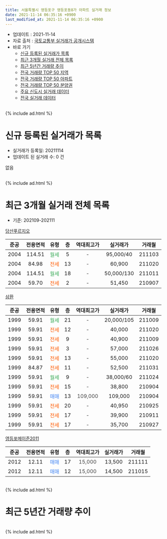 ```yaml
---
title: 서울특별시 영등포구 영등포동8가 아파트 실거래 정보
date: 2021-11-14 06:35:16 +0900
last_modified_at: 2021-11-14 06:35:16 +0900
---
```


* 업데이트 : 2021-11-14
* 자료 출처 : [국토교통부 실거래가 공개시스템](http://rt.molit.go.kr)
* 바로 가기
    * [신규 등록된 실거래가 목록](#신규-등록된-실거래가-목록)
    * [최근 3개월 실거래 전체 목록](#최근-3개월-실거래-전체-목록)
    * [최근 5년간 거래량 추이](#최근-5년간-거래량-추이)
    * [전국 거래량 TOP 50 지역](https://inasie.github.io/apt-trade-info/최근-3개월-전국에서-가장-거래가-많이-발생한-지역)
    * [전국 거래량 TOP 50 아파트](https://inasie.github.io/apt-trade-info/최근-3개월-전국에서-가장-거래가-많이-발생한-아파트)
    * [전국 거래량 TOP 50 분양권](https://inasie.github.io/apt-trade-info/최근-3개월-전국에서-가장-거래가-많이-발생한-분양권)
    * [주요 신도시 실거래 데이터](https://inasie.github.io/apt-trade-info/주요-신도시)
    * [전국 실거래 데이터](https://inasie.github.io/apt-trade-info/전국)
<br>
{% include ad.html %}
<br>

# 신규 등록된 실거래가 목록
* 실거래가 등록일: 20211114
* 업데이트 된 실거래 수: 0 건

없음

<br>
{% include ad.html %}
<br>

# 최근 3개월 실거래 전체 목록
* 기준: 202109-202111


[당산푸르지오](https://search.naver.com/search.naver?query=%EC%84%9C%EC%9A%B8%ED%8A%B9%EB%B3%84%EC%8B%9C+%EC%98%81%EB%93%B1%ED%8F%AC%EA%B5%AC+%EC%98%81%EB%93%B1%ED%8F%AC%EB%8F%998%EA%B0%80+%EB%8B%B9%EC%82%B0%ED%91%B8%EB%A5%B4%EC%A7%80%EC%98%A4)

|준공|전용면적|유형|층|역대최고가|실거래가|거래월|
|:---:|:---:|:---:|:---:|:---:|:---:|:---:|
|2004|114.51|<span style="color:#34a853">월세</span>|5|<span style="color:#444444">-</span>|95,000/40|211103|
|2004|84.98|<span style="color:#ff5a00">전세</span>|13|<span style="color:#444444">-</span>|60,900|211020|
|2004|114.51|<span style="color:#34a853">월세</span>|18|<span style="color:#444444">-</span>|50,000/130|211011|
|2004|59.70|<span style="color:#ff5a00">전세</span>|2|<span style="color:#444444">-</span>|51,450|210907|

[삼환](https://search.naver.com/search.naver?query=%EC%84%9C%EC%9A%B8%ED%8A%B9%EB%B3%84%EC%8B%9C+%EC%98%81%EB%93%B1%ED%8F%AC%EA%B5%AC+%EC%98%81%EB%93%B1%ED%8F%AC%EB%8F%998%EA%B0%80+%EC%82%BC%ED%99%98)

|준공|전용면적|유형|층|역대최고가|실거래가|거래월|
|:---:|:---:|:---:|:---:|:---:|:---:|:---:|
|1999|59.91|<span style="color:#34a853">월세</span>|21|<span style="color:#444444">-</span>|20,000/105|211009|
|1999|59.91|<span style="color:#ff5a00">전세</span>|12|<span style="color:#444444">-</span>|40,000|211020|
|1999|59.91|<span style="color:#ff5a00">전세</span>|9|<span style="color:#444444">-</span>|40,900|211009|
|1999|59.91|<span style="color:#ff5a00">전세</span>|3|<span style="color:#444444">-</span>|57,000|211026|
|1999|59.91|<span style="color:#ff5a00">전세</span>|13|<span style="color:#444444">-</span>|55,000|211020|
|1999|84.87|<span style="color:#ff5a00">전세</span>|11|<span style="color:#444444">-</span>|52,500|211031|
|1999|59.91|<span style="color:#34a853">월세</span>|9|<span style="color:#444444">-</span>|38,000/60|211024|
|1999|59.91|<span style="color:#ff5a00">전세</span>|15|<span style="color:#444444">-</span>|38,800|210904|
|1999|59.91|<span style="color:#4285f3">매매</span>|13|<span style="color:#444444">109,000</span>|109,000|210904|
|1999|59.91|<span style="color:#ff5a00">전세</span>|20|<span style="color:#444444">-</span>|40,950|210925|
|1999|59.91|<span style="color:#ff5a00">전세</span>|17|<span style="color:#444444">-</span>|39,900|210911|
|1999|59.91|<span style="color:#ff5a00">전세</span>|17|<span style="color:#444444">-</span>|35,700|210927|

[영등포메이준2011](https://search.naver.com/search.naver?query=%EC%84%9C%EC%9A%B8%ED%8A%B9%EB%B3%84%EC%8B%9C+%EC%98%81%EB%93%B1%ED%8F%AC%EA%B5%AC+%EC%98%81%EB%93%B1%ED%8F%AC%EB%8F%998%EA%B0%80+%EC%98%81%EB%93%B1%ED%8F%AC%EB%A9%94%EC%9D%B4%EC%A4%802011)

|준공|전용면적|유형|층|역대최고가|실거래가|거래월|
|:---:|:---:|:---:|:---:|:---:|:---:|:---:|
|2012|12.11|<span style="color:#4285f3">매매</span>|17|<span style="color:#444444">15,000</span>|13,500|211111|
|2012|12.11|<span style="color:#4285f3">매매</span>|12|<span style="color:#444444">15,000</span>|14,500|211015|


<br>
{% include ad.html %}
<br>

# 최근 5년간 거래량 추이


<div style="width:100%;">
    <canvas id="deal_progress" height="200"></canvas>
</div>

<script>
new Chart(document.getElementById("deal_progress"), {
    type: 'line',
    data: {
        labels: ['201611','201612','201701','201702','201703','201704','201705','201706','201707','201708','201709','201710','201711','201712','201801','201802','201803','201804','201805','201806','201807','201808','201809','201810','201811','201812','201901','201902','201903','201904','201905','201906','201907','201908','201909','201910','201911','201912','202001','202002','202003','202004','202005','202006','202007','202008','202009','202010','202011','202012','202101','202102','202103','202104','202105','202106','202107','202108','202109','202110','202111'],
        datasets: [{
            label: '매매',
            pointRadius: 1,
            data: [10, 3, 4, 6, 11, 6, 14, 12, 16, 0, 3, 5, 6, 5, 23, 13, 9, 1, 8, 6, 4, 9, 1, 4, 3, 1, 1, 0, 1, 3, 0, 7, 10, 2, 7, 3, 8, 4, 1, 5, 1, 3, 3, 18, 7, 3, 1, 13, 7, 10, 9, 4, 12, 6, 6, 2, 1, 3, 1, 1, 1],
            borderColor: "rgba(255, 201, 14, 1)",
            backgroundColor: "rgba(255, 201, 14, 0.5)",
            fill: false,
            lineTension: 0
        },{
            label: '전월세',
            pointRadius: 1,
            data: [6, 17, 10, 16, 15, 3, 9, 14, 14, 4, 7, 9, 9, 15, 8, 12, 22, 8, 12, 9, 6, 12, 10, 15, 7, 12, 15, 6, 6, 8, 11, 5, 9, 8, 8, 16, 12, 7, 5, 13, 10, 5, 12, 16, 11, 8, 10, 8, 5, 6, 5, 10, 2, 16, 20, 8, 7, 2, 5, 9, 1],
            borderColor: "rgba(0, 141, 185, 1)",
            backgroundColor: "rgba(0, 141, 185, 0.5)",
            fill: false,
            lineTension: 0
        }
        ]
    },
    options: {
        responsive: true,
        title: {
            display: false
        },
        tooltips: {
            mode: 'index',
            intersect: false
        },
        hover: {
            mode: 'nearest',
            intersect: true
        },
        scales: {
            xAxes: [{
                display: true,
                scaleLabel: {
                    display: true,
                    labelString: '년/월'
                }
            }],
            yAxes: [{
                display: true,
                ticks: {
                    suggestedMin: 0,
                },
                scaleLabel: {
                    display: true,
                    labelString: '실거래 수'
                }
            }]
        }
    }
});

</script>


<br>
{% include ad.html %}
<br>

